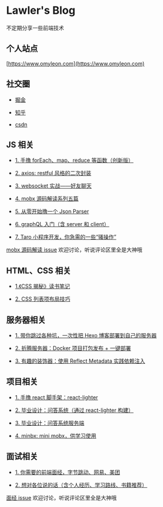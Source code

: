 # Lawler's Blog

不定期分享一些前端技术

## 个人站点

[https://www.omyleon.com](https://www.omyleon.com)

## 社交圈

- [掘金](https://juejin.im/user/585001e12f301e00573d9d0c)

- [知乎](https://www.zhihu.com/people/lawler61/activities)

- [csdn](https://blog.csdn.net/qq_35561857)

## JS 相关

- [1. 手撸 forEach、map、reduce 等函数（创新版）](./js/js-array-api/index.md)

- [2. axios: restful 风格的二次封装](./js/js-axios-restful/index.md)

- [3. websocket 实战——好友聊天](./js/js-websocket/index.md)

- [4. mobx 源码解读系列五篇](./js/mobx-source/index.md)

- [5. 从零开始撸一个 Json Parser](./js/json-parser/index.md)

- [6. graphQL 入门（含 server 和 client）](./js/graphql-learn/index.md)

- [7. Taro 小程序开发，你急需的一些“骚操作”](./js/taro-mini/index.md)

[mobx 源码解读 issue](https://github.com/lawler61/blog/issues?q=is%3Aissue+is%3Aopen+label%3A%22mobx+%E6%BA%90%E7%A0%81%E8%A7%A3%E8%AF%BB%22) 欢迎讨论，听说评论区里全是大神哦

## HTML、CSS 相关

- [1.《CSS 揭秘》读书笔记](./css/css-jiemi-notes/index.md)

- [2. CSS 列表项布局技巧](./css/css-item-layout/index.md)

## 服务器相关

- [1. 带你跳过各种坑，一次性把 Hexo 博客部署到自己的服务器](https://github.com/lawler61/hexo-to-server)

- [2. 折腾服务器：Docker 项目打包发布 + 一键部署](./server/server-docker-deploy/index.md)

- [3. 有趣的装饰器：使用 Reflect Metadata 实践依赖注入](./server/ts-decorator/index.md)

## 项目相关

- [1. 手撸 react 脚手架：react-lighter](https://github.com/lawler61/react-lighter.git)

- [2. 毕业设计：问答系统（通过 react-lighter 构建）](https://github.com/lawler61/qa-app)

- [3. 毕业设计：问答系统服务端](https://github.com/lawler61/qa-app-server)

- [4. minbx: mini mobx，供学习使用](https://github.com/lawler61/minbx)

## 面试相关

- [1. 你需要的前端面经，字节跳动、网易、美团](./interview/experience/index.md)

- [2. 想对各位说的话（含个人经历、学习路线、书籍推荐）](./interview/share/index.md)

[面经 issue](https://github.com/lawler61/blog/issues?q=is%3Aissue+is%3Aopen+label%3A%E9%9D%A2%E7%BB%8F) 欢迎讨论，听说评论区里全是大神哦
